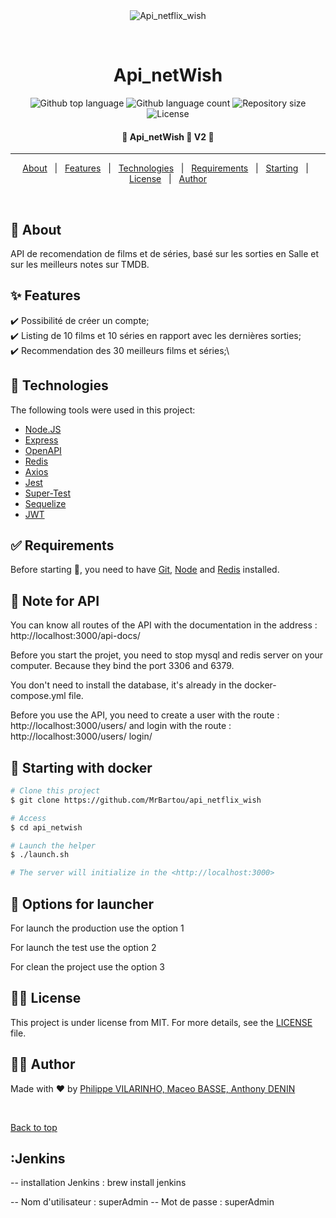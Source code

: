 <div align="center" id="top"> 
  <img src="./.github/app.gif" alt="Api_netflix_wish" />

  &#xa0;
</div>

<h1 align="center">Api_netWish</h1>

<p align="center">
  <img alt="Github top language" src="https://img.shields.io/github/languages/top/MrBartou/api_netwish?color=56BEB8">

  <img alt="Github language count" src="https://img.shields.io/github/languages/count/MrBartou/api_netflix_wish?color=56BEB8">

  <img alt="Repository size" src="https://img.shields.io/github/repo-size/MrBartou/api_netflix_wish?color=56BEB8">

  <img alt="License" src="https://img.shields.io/github/license/MrBartou/api_netflix_wish?color=56BEB8">

</p>

 <h4 align="center">
	🚧  Api_netWish 🚀 V2  🚧
</h4><hr>

<p align="center">
  <a href="#dart-about">About</a> &#xa0; | &#xa0;
  <a href="#sparkles-features">Features</a> &#xa0; | &#xa0;
  <a href="#rocket-technologies">Technologies</a> &#xa0; | &#xa0;
  <a href="#white_check_mark-requirements">Requirements</a> &#xa0; | &#xa0;
  <a href="#checkered_flag-starting">Starting</a> &#xa0; | &#xa0;
  <a href="#memo-license">License</a> &#xa0; | &#xa0;
  <a href="https://github.com/{{YOUR_GITHUB_USERNAME}}" target="_blank">Author</a>
</p>

<br>

## :dart: About ##

API de recomendation de films et de séries, basé sur les sorties en Salle et sur les meilleurs notes sur TMDB.

## :sparkles: Features ##

:heavy_check_mark: Possibilité de créer un compte;\
:heavy_check_mark: Listing de 10 films et 10 séries en rapport avec les dernières sorties;\
:heavy_check_mark: Recommendation des 30 meilleurs films et séries;\

## :robot: Technologies ##

The following tools were used in this project:

- [Node.JS](https://nodejs.org/en/)
- [Express](https://expressjs.com/)
- [OpenAPI](https://www.openapis.org/)
- [Redis](https://redis.io/)
- [Axios](https://axios-http.com/fr/docs/intro)
- [Jest](https://jestjs.io/fr/)
- [Super-Test](https://www.npmjs.com/package/supertest)
- [Sequelize](https://sequelize.org/)
- [JWT](https://jwt.io/)

## :white_check_mark: Requirements ##

Before starting :checkered_flag:, you need to have [Git](https://git-scm.com), [Node](https://nodejs.org/en/)  and [Redis](https://redis.io/) installed.

## :notebook: Note for API ##

You can know all routes of the API with the documentation in the address : http://localhost:3000/api-docs/

Before you start the projet, you need to stop mysql and redis server on your computer. Because they bind the port 3306 and 6379.

You don't need to install the database, it's already in the docker-compose.yml file.

Before you use the API, you need to create a user with the route : http://localhost:3000/users/ and login with the route : http://localhost:3000/users/ login/
## :checkered_flag: Starting with docker ##

```bash
# Clone this project
$ git clone https://github.com/MrBartou/api_netflix_wish

# Access
$ cd api_netwish

# Launch the helper
$ ./launch.sh

# The server will initialize in the <http://localhost:3000>
```

## :pushpin: Options for launcher ##
For launch the production use the option 1

For launch the test use the option 2

For clean the project use the option 3

## :man_judge: License ##

This project is under license from MIT. For more details, see the [LICENSE](LICENSE.md) file.

## :technologist: Author ##

Made with :heart: by <a href="" target="_blank">Philippe VILARINHO, Maceo BASSE, Anthony DENIN</a>

&#xa0;

<a href="#top">Back to top</a>


## :Jenkins ## 

-- installation Jenkins : brew install jenkins

-- Nom d'utilisateur : superAdmin 
-- Mot de passe : superAdmin
